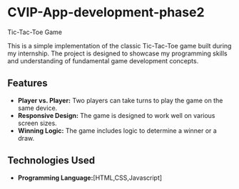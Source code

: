 # CVIP-App-development-phase2
 Tic-Tac-Toe Game

This is a simple implementation of the classic Tic-Tac-Toe game built during my internship. The project is designed to showcase my programming skills and understanding of fundamental game development concepts.

## Features

- **Player vs. Player:** Two players can take turns to play the game on the same device.
- **Responsive Design:** The game is designed to work well on various screen sizes.
- **Winning Logic:** The game includes logic to determine a winner or a draw.

## Technologies Used

- **Programming Language:**[HTML,CSS,Javascript]
